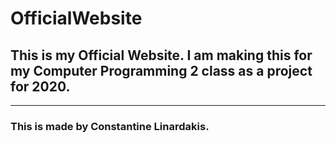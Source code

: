 # OfficialWebsite
## This is my Official Website. I am making this for my Computer Programming 2 class as a project for 2020.

___

### This is made by Constantine Linardakis.



